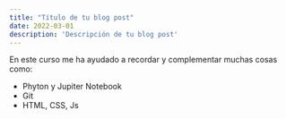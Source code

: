 ```yaml
---
title: "Título de tu blog post"
date: 2022-03-01
description: 'Descripción de tu blog post'
---
```


En este curso me ha ayudado a recordar y complementar muchas cosas como:
- Phyton y Jupiter Notebook
- Git
- HTML, CSS, Js
